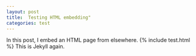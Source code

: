 ```yaml
---
layout: post
title:  Testing HTML embedding"
categories: test
---
```

In this post, I embed an HTML page from elsewhere.
{% include test.html %}
This is Jekyll again. 
